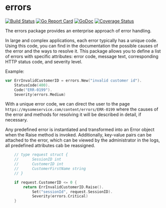 # errors 

[![Build Status](https://github.com/axkit/errors/actions/workflows/go.yml/badge.svg)](https://github.com/axkit/errors/actions)
[![Go Report Card](https://goreportcard.com/badge/github.com/axkit/errors)](https://goreportcard.com/report/github.com/axkit/errors)
[![GoDoc](https://pkg.go.dev/badge/github.com/axkit/errors)](https://pkg.go.dev/github.com/axkit/errors)
[![Coverage Status](https://coveralls.io/repos/github/axkit/errors/badge.svg?branch=main)](https://coveralls.io/github/axkit/errors?branch=main)


The errors package provides an enterprise approach of error handling.

In large and complex applications, each error typically has a unique code. Using this code, you can find in the documentation the possible causes of the error and the ways to resolve it. This package allows you to define a list of errors with specific attributes: error code, message text, corresponding HTTP status code, and severity level.

Example:
```go 
var ErrInvalidCustomerID = errors.New("invalid customer id").
    StatusCode(400).
    Code("ERR-0199").
    Severity(errors.Medium)
```
With a unique error code, we can direct the user to the page
`https://mysomeservice.com/content/errors/ERR-0199`
where the causes of the error and methods for resolving it will be described in detail, if necessary.

Any predefined error is instantiated and transformed into an Error object when the Raise method is invoked.
Additionally, key-value pairs can be attached to the error, which can be viewed by the administrator in the logs,
all predefined attributes cab be reassigned.

```go
    // type request struct {
	//		SessionID int 
	//		CustomerID int 
	// 		CustomerFirstName string  
	// }

	if request.CustomerID <= 0 {
		return ErrInvalidCustomerID.Raise().
			Set("sessionId", request.SessionID).
			Severity(errors.Critical)
	}
```
